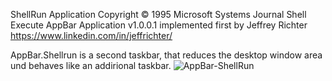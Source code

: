 ShellRun Application
Copyright © 1995 Microsoft Systems Journal
Shell Execute AppBar Application v1.0.0.1
implemented first by 
Jeffrey Richter https://www.linkedin.com/in/jeffrichter/

AppBar.Shellrun is a second taskbar, that reduces the desktop window area und behaves like an addirional taskbar.
![AppBar-ShellRun](https://user-images.githubusercontent.com/16463104/126894943-4da444f1-7471-40e7-90dc-49ff6d100475.gif)

